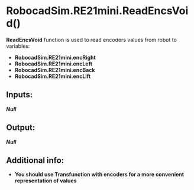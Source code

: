 <h1> RobocadSim.RE21mini.ReadEncsVoid()  </h1>
  
<strong>ReadEncsVoid</strong> function is used to read encoders values from robot to variables:  
<ul>
  <li><strong>RobocadSim.RE21mini.encRight</strong></li> 
  <li><strong>RobocadSim.RE21mini.encLeft</strong></li>
  <li><strong>RobocadSim.RE21mini.encBack</strong></li>
  <li><strong>RobocadSim.RE21mini.encLift</strong></li>
</ul>

<h2><strong> Inputs: </strong></h2>  
<strong><em>Null</em></strong>
  
<h2><strong> Output: </strong></h2>
<strong><em>Null</em></strong>

<h2><strong> Additional info: </strong></h2>
<ul>
<li><strong>You should use Transfunction with encoders for a more convenient representation of values</strong></li>
</ul>
